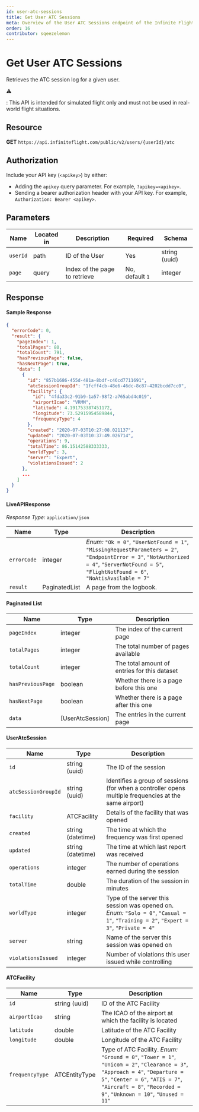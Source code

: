 ```yaml
---
id: user-atc-sessions
title: Get User ATC Sessions
meta: Overview of the User ATC Sessions endpoint of the Infinite Flight Live API
order: 16
contributor: sqeezelemon
---
```


# Get User ATC Sessions

Retrieves the ATC session log for a given user.

⚠️

: This API is intended for simulated flight only and must not be used in real-world flight situations.

## Resource

**GET** `https://api.infiniteflight.com/public/v2/users/{userId}/atc`

## Authorization

Include your API key (`<apikey>`) by either:

- Adding the `apikey` query parameter. For example, `?apikey=<apikey>`.
- Sending a bearer authorization header with your API key. For example, `Authorization: Bearer <apikey>`.

## Parameters

| Name     | Located in | Description    | Required | Schema        |
| -------- | ---------- | -------------- | -------- | ------------- |
| `userId` | path       | ID of the User | Yes      | string (uuid) |
| `page`   | query      | Index of the page to retrieve | No, default `1` | integer |

## Response

#### Sample Response

```json
{
  "errorCode": 0,
  "result": {
    "pageIndex": 1,
    "totalPages": 80,
    "totalCount": 791,
    "hasPreviousPage": false,
    "hasNextPage": true,
    "data": [
      {
        "id": "857b1686-455d-481a-8bdf-c46cd7711691",
        "atcSessionGroupId": "1fcff4cb-48e6-46dc-8c87-4202bcdd7cc0",
        "facility": {
          "id": "4fda33c2-91b9-1a57-98f2-a765abd4c019",
          "airportIcao": "VRMM",
          "latitude": 4.191753387451172,
          "longitude": 73.52915954589844,
          "frequencyType": 4
        },
        "created": "2020-07-03T10:27:08.021137",
        "updated": "2020-07-03T10:37:49.026714",
        "operations": 9,
        "totalTime": 86.15142588333333,
        "worldType": 3,
        "server": "Expert",
        "violationsIssued": 2
      },
      ...
    ]
  }
}
```

#### LiveAPIResponse

*Response Type:* `application/json`

| Name | Type | Description |
| -- | -- | -- |
| `errorCode` | integer | _Enum:_ `"Ok = 0"`, `"UserNotFound = 1"`, `"MissingRequestParameters = 2"`, `"EndpointError = 3"`, `"NotAuthorized = 4"`, `"ServerNotFound = 5"`, `"FlightNotFound = 6"`, `"NoAtisAvailable = 7"` |
| `result` | PaginatedList | A page from the logbook. |

#### Paginated List

| Name | Type | Description |
| -- | -- | -- |
| `pageIndex` | integer | The index of the current page |
| `totalPages` | integer | The total number of pages available |
| `totalCount` | integer | The total amount of entries for this dataset |
| `hasPreviousPage` | boolean | Whether there is a page before this one |
| `hasNextPage` | boolean | Whether there is a page after this one |
| `data` | [UserAtcSession] | The entries in the current page |

#### UserAtcSession

| Name | Type | Description |
| -- | -- | -- |
| `id` | string (uuid) | The ID of the session |
| `atcSessionGroupId` | string (uuid) | Identifies a group of sessions (for when a controller opens multiple frequencies at the same airport) |
| `facility` | ATCFacility | Details of the facility that was opened |
| `created` | string (datetime) | The time at which the frequency was first opened |
| `updated` | string (datetime) | The time at which last report was received |
| `operations` | integer | The number of operations earned during the session |
| `totalTime` | double | The duration of the session in minutes |
| `worldType` | integer | Type of the server this session was opened on. _Enum:_ `"Solo = 0"`, `"Casual = 1"`, `"Training = 2"`, `"Expert = 3"`, `"Private = 4"` |
| `server` | string | Name of the server this session was opened on | 
| `violationsIssued` | integer | Number of violations this user issued while controlling |

#### ATCFacility

| Name | Type | Description |
| -- | -- | -- |
| `id` | string (uuid) | ID of the ATC Facility |
| `airportIcao` | string | The ICAO of the airport at which the facility is located |
| `latitude` | double | Latitude of the ATC Facility |
| `longitude` | double | Longitude of the ATC Facility |
| `frequencyType` | ATCEntityType | Type of ATC Facility. _Enum:_ `"Ground = 0"`, `"Tower = 1"`, `"Unicom = 2"`, `"Clearance = 3"`, `"Approach = 4"`, `"Departure = 5"`, `"Center = 6"`, `"ATIS = 7"`, `"Aircraft = 8"`, `"Recorded = 9"`, `"Unknown = 10"`, `"Unused = 11"` |